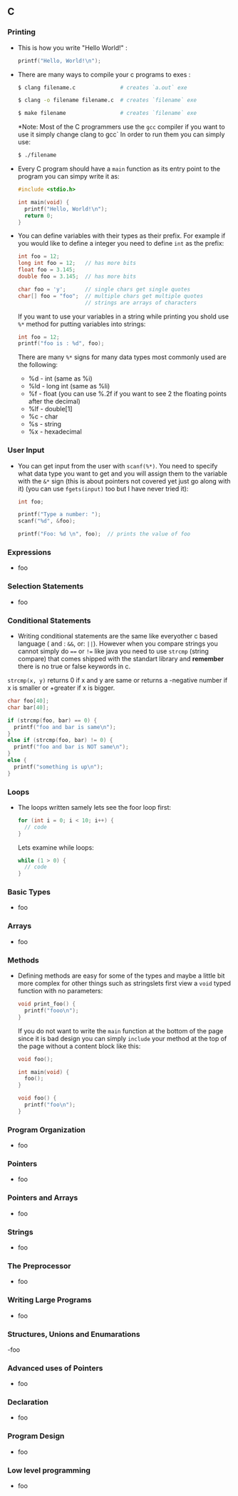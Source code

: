 ## C

### Printing

- This is how you write "Hello World!" :
  ```c
  printf("Hello, World!\n");
  ```

- There are many ways to compile your c programs to exes :
  ```bash
  $ clang filename.c              # creates `a.out` exe

  $ clang -o filename filename.c  # creates `filename` exe

  $ make filename                 # creates `filename` exe
  ```
  *Note: Most of the C programmers use the `gcc` compiler if you want to use it simply change clang to gcc`
  In order to run them you can simply use:
  ```bash
  $ ./filename
  ```

- Every C program should have a `main` function as its entry point to the program you can simpy write it as:
  ```c
  #include <stdio.h>

  int main(void) {
    printf("Hello, World!\n");
    return 0;
  }
  ```

- You can define variables with their types as their prefix. For example if you would like to define a integer you need to define `int` as the prefix:
  ```c
  int foo = 12;
  long int foo = 12;   // has more bits
  float foo = 3.145;
  double foo = 3.145;  // has more bits

  char foo = 'y';      // single chars get single quotes
  char[] foo = "foo";  // multiple chars get multiple quotes
                       // strings are arrays of characters
  ```
  If you want to use your variables in a string while printing you shold use `%*` method for putting variables into strings:
  ```c
  int foo = 12;
  printf("foo is : %d", foo);
  ```
  There are many `%*` signs for many data types most commonly used are the following:
  - %d - int (same as %i)
  - %ld - long int (same as %li)
  - %f - float (you can use %.2f if you want to see 2 the floating points after the decimal)
  - %lf - double[1]
  - %c - char
  - %s - string
  - %x - hexadecimal

### User Input

- You can get input from the user with `scanf(%*)`. You need to specify what data type you want to get and you will assign them to the variable with the `&*` sign (this is about pointers not covered yet just go along with it) (you can use `fgets(input)` too but I have never tried it):
  ```c
  int foo;

  printf("Type a number: ");
  scanf("%d", &foo);

  printf("Foo: %d \n", foo);  // prints the value of foo
  ```

### Expressions

- foo

### Selection Statements

- foo

### Conditional Statements

- Writing conditional statements are the same like everyother c based language ( and : `&&`, or: `||`). However when you compare strings you cannot simply do `==` or `!=` like java you need to use `strcmp` (string compare) that comes shipped with the standart library and **remember** there is no true or false keywords in c.

`strcmp(x, y)` returns 0 if x and y are same or returns a -negative number if x is smaller or +greater if x is bigger.
  ```c
  char foo[40];
  char bar[40];

  if (strcmp(foo, bar) == 0) {
    printf("foo and bar is same\n");
  }
  else if (strcmp(foo, bar) != 0) {
    printf("foo and bar is NOT same\n");
  }
  else {
    printf("something is up\n");
  }
  ```


### Loops

- The loops written samely lets see the foor loop first:
  ```c
  for (int i = 0; i < 10; i++) {
    // code
  }
  ```
  Lets examine while loops:
  ```c
  while (1 > 0) {
    // code
  }
  ```

### Basic Types

- foo

### Arrays

- foo

### Methods

- Defining methods are easy for some of the types and maybe a little bit more complex for other things such as stringslets first view a `void` typed function with no parameters:
  ```c
  void print_foo() {
    printf("fooo\n");
  }
  ```
  If you do not want to write the `main` function at the bottom of the page since it is bad design you can simply `include` your method at the top of the page without a content block like this:
  ```c
  void foo();

  int main(void) {
    foo();
  }

  void foo() {
    printf("foo\n");
  }
  ```


### Program Organization

- foo

### Pointers

- foo

### Pointers and Arrays

- foo

### Strings

- foo

### The Preprocessor

- foo

### Writing Large Programs

- foo

### Structures, Unions and Enumarations

-foo

### Advanced uses of Pointers

- foo

### Declaration

- foo

### Program Design

- foo

### Low level programming

- foo
